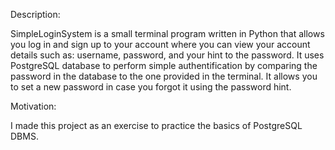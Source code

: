 Description:

SimpleLoginSystem is a small terminal program written in Python that allows you log in and sign up
to your account where you can view your account details such as: username, password, and your hint to the password.
It uses PostgreSQL database to perform simple authentification by comparing the password in the database to the one
provided in the terminal. It allows you to set a new password in case you forgot it using the password hint.

Motivation:

I made this project as an exercise to practice the basics of PostgreSQL DBMS.

